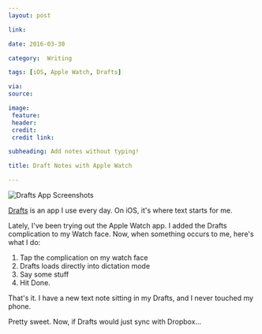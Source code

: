 ```yaml
---
layout: post

link: 

date: 2016-03-30

category:  Writing 

tags: [iOS, Apple Watch, Drafts]

via: 
source: 

image:
 feature: 
 header: 
 credit: 
 credit link: 

subheading: Add notes without typing!

title: Draft Notes with Apple Watch

---
```


![Drafts App Screenshots](https://s3-us-west-2.amazonaws.com/www.jimmylittle.com/post-images/drafts-watch-ss.png)

[Drafts](https://geo.itunes.apple.com/us/app/drafts-4-quickly-capture-notes/id905337691?mt=8&at=1001l3C5) is an app I use every day.  On iOS, it's where text starts for me.

Lately, I've been trying out the Apple Watch app.  I added the Drafts complication to my Watch face.  Now, when something occurs to me, here's what I do:

 1. Tap the complication on my watch face
 2. Drafts loads directly into dictation mode
 3. Say some stuff
 4. Hit Done.
    
That's it. I have a new text note sitting in my Drafts, and I never touched my phone.

Pretty sweet.  Now, if Drafts would just sync with Dropbox...